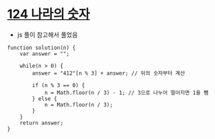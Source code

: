 # [124 나라의 숫자](https://programmers.co.kr/learn/courses/30/lessons/12899#)
- js 풀이 참고해서 풀었음
```JS
function solution(n) {
    var answer = "";
    
    while(n > 0) {
        answer = "412"[n % 3] + answer; // 뒤의 숫자부터 계산
        
        if (n % 3 == 0) {
            n = Math.floor(n / 3) - 1; // 3으로 나누어 떨어지면 1을 뺌
        } else {
            n = Math.floor(n / 3);
        }
    }
    return answer;
}
```